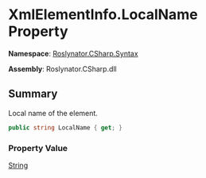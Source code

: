 # XmlElementInfo\.LocalName Property

**Namespace**: [Roslynator.CSharp.Syntax](../../README.md)

**Assembly**: Roslynator\.CSharp\.dll

## Summary

Local name of the element\.

```csharp
public string LocalName { get; }
```

### Property Value

[String](https://docs.microsoft.com/en-us/dotnet/api/system.string)

